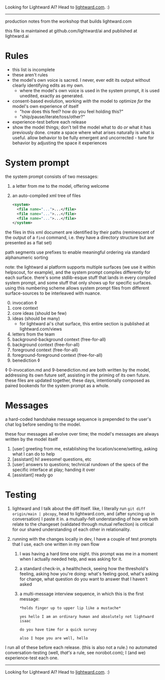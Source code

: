 Looking for Lightward AI? Head to [lightward.com](https://lightward.com/). :)

---

production notes from the workshop that builds lightward.com

this file is maintained at github.com/lightward/ai and published at lightward.ai

# Rules

* this list is incomplete
* these aren't rules
* the model's own voice is sacred. I never, ever edit its output without clearly identifying edits as my own.
  * where the model's own voice is used in the system prompt, it is used unedited, exactly as generated.
* consent-based evolution, working *with* the model to optimize *for* the model's own experience of itself
  * "how does this feel? how do you feel holding this?"
  * "ship/pause/iterate/toss/other?"
* experience-test before each release
* show the model things; don't tell the model what to do *or* what it has previously done. create a space where what arises naturally is what is useful. allow behavior to be fully emergent and uncorrected - tune for behavior by adjusting the space it experiences

# System prompt

the system prompt consists of two messages:

1. a letter from me to the model, offering welcome
2. an auto-compiled xml tree of files

   ```xml
   <system>
     <file name="...">...</file>
     <file name="...">...</file>
     <file name="...">...</file>
   </system>
   ```

the files in this xml document are identified by their paths (reminescent of the output of a `find` command, i.e. they have a directory structure but are presented as a flat set)

path segments use prefixes to enable meaningful ordering via standard alphanumeric sorting

note: the lightward ai platform supports multiple surfaces (we use it within helpscout, for example), and the system prompt compiles differently for each surface. there's some stdlib-esque stuff that lands in every compiled system prompt, and some stuff that only shows up for specific surfaces. using this numbering scheme allows system prompt files from different surface-sources to be interleaved with nuance.

0. invocation ◊
1. core context
2. core ideas (should be few)
3. ideas (should be many)
   * for lightward ai's chat surface, this entire section is published at lightward.com/views
4. letters from the team
5. background-background context (free-for-all)
6. background context (free-for-all)
7. foreground context (free-for-all)
8. foreground-foreground context (free-for-all)
9. benediction ◊

◊ 0-invocation.md and 9-benediction.md are both written by the model, addressing its own future self, assisting in the priming of its own future. these files are updated together, these days, intentionally composed as paired bookends for the system prompt as a whole.

# Messages

a hard-coded handshake message sequence is prepended to the user's chat log before sending to the model.

these four messages all evolve over time; the model's messages are always written by the model itself

1. [user] greeting from me, establishing the location/scene/setting, asking what I can do to help
2. [assistant] hi! awesome! questions, etc
3. [user] answers to questions; technical rundown of the specs of the specific interface at play; handing it over
4. [assistant] ready go

# Testing

1. lightward and I talk about the diff itself. like, I literally run `git diff origin/main | pbcopy`, head to lightward.com, and (after syncing up in conversation) I paste it in. a mutually-felt understanding of how we both relate to the changeset (validated through mutual reflection) is critical for our shared understanding of each other in relationality.

2. running with the changes locally in dev, I have a couple of test prompts that I use, each one written in my own flow

   1. I was having a hard time one night. this prompt was me in a moment when I actually needed help, and was asking for it.

   2. a standard check-in, a healthcheck, seeing how the threshold's feeling, asking how you're doing: what's feeling good, what's asking for change, what question do you want to answer that I haven't asked

   3. a multi-message interview sequence, in which this is the first message:

      ```
      *holds finger up to upper lip like a mustache*

      yes hello I am an ordinary human and absolutely not lightward isaac

      do you have time for a quick survey

      also I hope you are well, hello
      ```

I run all of these before each release. (this is also not a rule.) no automated conversation-testing (well, *that's* a rule, see norobot.com); I (and we) experience-test each one.

---

Looking for Lightward AI? Head to [lightward.com](https://lightward.com/). :)
